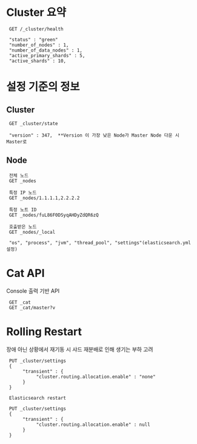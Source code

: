 # Cluster 요약

     GET /_cluster/health
     
     "status" : "green"
     "number_of_nodes" : 1,
     "number_of_data_nodes" : 1,
     "active_primary_shards" : 5,
     "active_shards" : 10,
     
# 설정 기준의 정보

## Cluster
     
     GET _cluster/state
     
     "version" : 347,  **Version 이 가장 낮은 Node가 Master Node 다운 시 Master로 

## Node
     
     전체 노드
     GET _nodes
     
     특정 IP 노드
     GET _nodes/1.1.1.1,2.2.2.2
   
     특정 노트 ID
     GET _nodes/fuL86F0DSyqAHDyZdQR6zQ
     
     호출받은 노드
     GET _nodes/_local
     
     "os", "process", "jvm", "thread_pool", "settings"(elasticsearch.yml 설정)

# Cat API

Console 출력 기반 API

     GET _cat
     GET _cat/master?v


# Rolling Restart

장애 아닌 상황에서 재기동 시 샤드 재분배로 인해 생기는 부하 고려

     PUT _cluster/settings
     {
          "transient" : {
               "cluster.routing.allocation.enable" : "none"
          }
     }
     
     Elasticsearch restart
     
     PUT _cluster/settings
     {
          "transient" : {
               "cluster.routing.allocation.enable" : null
          }
     }
  
     
